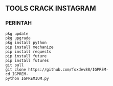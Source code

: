 ## TOOLS CRACK INSTAGRAM
### PERINTAH 
```termux-change-repo
pkg update
pkg upgrade 
pkg install python 
pip install mechanize
pip install requests
pip install future
pip install futures
git pull
git clone https://github.com/foxdev88/IGPREM-
cd IGPREM-
python IGPREMIUM.py
